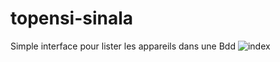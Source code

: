 ﻿# topensi-sinala
Simple interface pour lister les appareils dans une Bdd
![index](https://i.imgur.com/VeckDT8.png)
